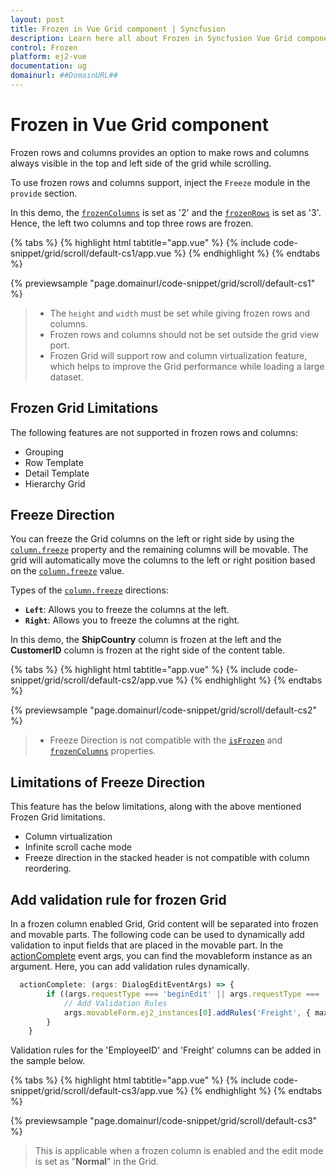 ```yaml
---
layout: post
title: Frozen in Vue Grid component | Syncfusion
description: Learn here all about Frozen in Syncfusion Vue Grid component of Syncfusion Essential JS 2 and more.
control: Frozen 
platform: ej2-vue
documentation: ug
domainurl: ##DomainURL##
---
```


# Frozen in Vue Grid component

Frozen rows and columns provides an option to make rows and columns always visible in the top and left side of the grid while scrolling.

To use frozen rows and columns support, inject the `Freeze` module in the `provide` section.

In this demo, the [`frozenColumns`](https://ej2.syncfusion.com/vue/documentation/api/grid/#frozencolumns) is set as '2' and the [`frozenRows`](https://ej2.syncfusion.com/vue/documentation/api/grid/#frozenrows) is set as '3'. Hence, the left two columns and top three rows are frozen.

{% tabs %}
{% highlight html tabtitle="app.vue" %}
{% include code-snippet/grid/scroll/default-cs1/app.vue %}
{% endhighlight %}
{% endtabs %}
        
{% previewsample "page.domainurl/code-snippet/grid/scroll/default-cs1" %}

> * The `height` and `width` must be set while giving frozen rows and columns.
> * Frozen rows and columns should not be set outside the grid view port.
> * Frozen Grid will support row and column virtualization feature, which helps to improve the Grid performance while loading a large dataset.

## Frozen Grid Limitations

The following features are not supported in frozen rows and columns:

* Grouping
* Row Template
* Detail Template
* Hierarchy Grid

## Freeze Direction

You can freeze the Grid columns on the left or right side by using the [`column.freeze`](https://ej2.syncfusion.com/vue/documentation/api/grid/column/#freeze) property and the remaining columns will be movable. The grid will automatically move the columns to the left or right position based on the [`column.freeze`](https://ej2.syncfusion.com/vue/documentation/api/grid/column/#freeze) value.

Types of the [`column.freeze`](https://ej2.syncfusion.com/vue/documentation/api/grid/column/#freeze) directions:

* **`Left`**: Allows you to freeze the columns at the left.
* **`Right`**: Allows you to freeze the columns at the right.

In this demo, the **ShipCountry** column is frozen at the left and the **CustomerID** column is frozen at the right side of the content table.

{% tabs %}
{% highlight html tabtitle="app.vue" %}
{% include code-snippet/grid/scroll/default-cs2/app.vue %}
{% endhighlight %}
{% endtabs %}
        
{% previewsample "page.domainurl/code-snippet/grid/scroll/default-cs2" %}

> * Freeze Direction is not compatible with the [`isFrozen`](https://ej2.syncfusion.com/vue/documentation/api/grid/column/#isfrozen) and [`frozenColumns`](https://ej2.syncfusion.com/vue/documentation/api/grid/#frozencolumns) properties.

## Limitations of Freeze Direction

This feature has the below limitations, along with the above mentioned Frozen Grid limitations.

* Column virtualization
* Infinite scroll cache mode
* Freeze direction in the stacked header is not compatible with column reordering.

## Add validation rule for frozen Grid

In a frozen column enabled Grid, Grid content will be separated into frozen and movable parts. The following code can be used to dynamically add validation to input fields that are placed in the movable part. In the [actionComplete](https://ej2.syncfusion.com/vue/documentation/api/grid/#actioncomplete) event args, you can find the movableform instance as an argument. Here, you can add validation rules dynamically.

```ts
  actionComplete: (args: DialogEditEventArgs) => {
        if ((args.requestType === 'beginEdit' || args.requestType === 'add')) {
            // Add Validation Rules
            args.movableForm.ej2_instances[0].addRules('Freight', { max: 200 }); // Here, 'Freight' is the column name.
        }
    }

```

Validation rules for the 'EmployeeID' and 'Freight' columns can be added in the sample below.

{% tabs %}
{% highlight html tabtitle="app.vue" %}
{% include code-snippet/grid/scroll/default-cs3/app.vue %}
{% endhighlight %}
{% endtabs %}
        
{% previewsample "page.domainurl/code-snippet/grid/scroll/default-cs3" %}

> This is applicable when a frozen column is enabled and the edit mode is set as "**Normal**" in the Grid.
